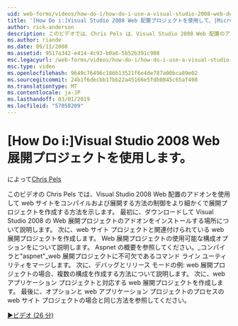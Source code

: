 ```yaml
---
uid: web-forms/videos/how-do-i/how-do-i-use-a-visual-studio-2008-web-deployment-project
title: '[How Do i:]Visual Studio 2008 Web 配置プロジェクトを使用して、|Microsoft Docs'
author: rick-anderson
description: このビデオでは、Chris Pels は、Visual Studio 2008 Web 配置のアドオンを使用してをより細かく制御方法と配置プロジェクトを作成する方法を説明しています.
ms.author: riande
ms.date: 09/11/2008
ms.assetid: 9517a342-e414-4c93-b0a6-5b52b391c908
msc.legacyurl: /web-forms/videos/how-do-i/how-do-i-use-a-visual-studio-2008-web-deployment-project
msc.type: video
ms.openlocfilehash: 9649c76496c186b13521f6e4de787a00bca89e02
ms.sourcegitcommit: 24b1f6decbb17bb22a45166e5fdb0845c65af498
ms.translationtype: MT
ms.contentlocale: ja-JP
ms.lasthandoff: 03/01/2019
ms.locfileid: "57058209"
---
```

<a name="how-do-i-use-a-visual-studio-2008-web-deployment-project"></a>[How Do i:]Visual Studio 2008 Web 展開プロジェクトを使用します。
====================
によって[Chris Pels](https://twitter.com/chrispels)

このビデオの Chris Pels では、Visual Studio 2008 Web 配置のアドオンを使用して web サイトをコンパイルおよび展開する方法の制御をより細かくで展開プロジェクトを作成する方法を示します。 最初に、ダウンロードして Visual Studio 2008 の Web 展開プロジェクトのアドオンをインストールする場所について説明します。 次に、web サイト プロジェクトと関連付けられている web 展開プロジェクトを作成します。 Web 展開プロジェクトの使用可能な構成オプションをについて説明します。 Aspnet の概要を参照してください。\_コンパイラと"aspnet"\_web 展開プロジェクトに不可欠であるコマンド ライン ユーティリティをマージします。 次に、デバッグとリリース モードの例: web 展開プロジェクトの場合、複数の構成を作成する方法について説明します。 次に、web アプリケーション プロジェクトと対応する web 展開プロジェクトを作成します。 最後に、オプションと web アプリケーション プロジェクトのプロセスの web サイト プロジェクトの場合と同じ方法を参照してください。

[&#9654;ビデオ (26 分)](https://channel9.msdn.com/Blogs/ASP-NET-Site-Videos/how-do-i-use-a-visual-studio-2008-web-deployment-project)
